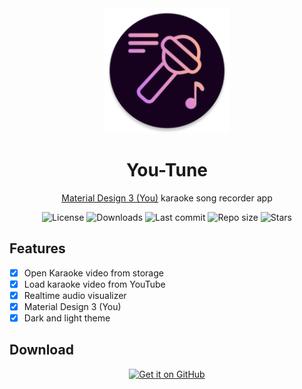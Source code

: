 <!-- ---------- Header ---------- -->
<div align="center">
  <img width="200" height="200"src="ic_launcher_round.png">
  <h1>You-Tune</h1>
<p><a href="https://m3.material.io/">Material Design 3 (You)</a> karaoke song recorder app</p>

<!-- ---------- Badges ---------- -->
  <div align="center">
    <img alt="License" src="https://img.shields.io/github/license/SuhasDissa/You-Tune?color=c3e7ff&style=flat-square">
    <img alt="Downloads" src="https://img.shields.io/github/downloads/SuhasDissa/You-Tune/total.svg?color=c3e7ff&style=flat-square">
    <img alt="Last commit" src="https://img.shields.io/github/last-commit/SuhasDissa/You-Tune?color=c3e7ff&style=flat-square">
    <img alt="Repo size" src="https://img.shields.io/github/repo-size/SuhasDissa/You-Tune?color=c3e7ff&style=flat-square">
    <img alt="Stars" src="https://img.shields.io/github/stars/SuhasDissa/You-Tune?color=c3e7ff&style=flat-square">
    <br>
</div>
</div>

<!-- ---------- Description ---------- -->
## Features

- [x] Open Karaoke video from storage
- [x] Load karaoke video from YouTube
- [x] Realtime audio visualizer
- [x] Material Design 3 (You)
- [x] Dark and light theme

<!-- ---------- Download ---------- -->
## Download

<div align="center">

[<img src="https://raw.githubusercontent.com/vadret/android/master/assets/get-github.png" alt="Get it on GitHub" height="80">](https://github.com/SuhasDissa/You-Tune/releases)

</div>
